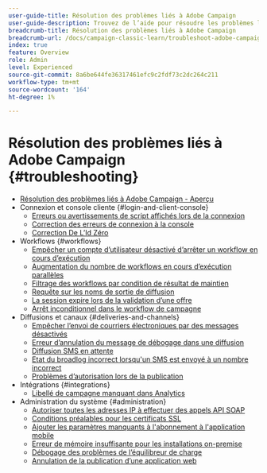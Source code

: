 ```yaml
---
user-guide-title: Résolution des problèmes liés à Adobe Campaign
user-guide-description: Trouvez de l’aide pour résoudre les problèmes liés à Adobe Campaign.
breadcrumb-title: Résolution des problèmes liés à Adobe Campaign
breadcrumb-url: /docs/campaign-classic-learn/troubleshoot-adobe-campaign/overview.html
index: true
feature: Overview
role: Admin
level: Experienced
source-git-commit: 8a6be644fe36317461efc9c2fdf73c2dc264c211
workflow-type: tm+mt
source-wordcount: '164'
ht-degree: 1%

---
```



# Résolution des problèmes liés à Adobe Campaign {#troubleshooting}

+ [Résolution des problèmes liés à Adobe Campaign - Aperçu](/help/troubleshoot-adobe-campaign/overview.md)
+ Connexion et console cliente {#login-and-client-console}
   + [Erreurs ou avertissements de script affichés lors de la connexion](/help/troubleshoot-adobe-campaign/script-error-during-login-errors.md)
   + [Correction des erreurs de connexion à la console](/help/troubleshoot-adobe-campaign/console-login-errors.md)
   + [Correction De L’Id Zéro](/help/troubleshoot-adobe-campaign/fixing-zero-id.md)
+ Workflows {#workflows}
   + [Empêcher un compte d’utilisateur désactivé d’arrêter un workflow en cours d’exécution](/help/troubleshoot-adobe-campaign/prevent-disabled-accounts-from-stopping-workflow.md)
   + [Augmentation du nombre de workflows en cours d’exécution parallèles](/help/troubleshoot-adobe-campaign/increase-parallel-workflows.md)
   + [Filtrage des workflows par condition de résultat de maintien](/help/troubleshoot-adobe-campaign/keep-result-workflow.md)
   + [Requête sur les noms de sortie de diffusion](/help/troubleshoot-adobe-campaign/query-delivery-output-names.md)
   + [La session expire lors de la validation d’une offre](/help/troubleshoot-adobe-campaign/session-expired-approving-offer.md)
   + [Arrêt inconditionnel dans le workflow de campagne](/help/troubleshoot-adobe-campaign/unconditional-stop-workflow.md)
+ Diffusions et canaux {#deliveries-and-channels}
   + [Empêcher l’envoi de courriers électroniques par des messages désactivés](/help/troubleshoot-adobe-campaign/disabled-messages-sending-emails.md)
   + [Erreur d’annulation du message de débogage dans une diffusion](/help/troubleshoot-adobe-campaign/message-cancelled-error.md)
   + [Diffusion SMS en attente](/help/troubleshoot-adobe-campaign/resolve-pending-state-sms-delivery.md)
   + [Etat du broadlog incorrect lorsqu&#39;un SMS est envoyé à un nombre incorrect](/help/troubleshoot-adobe-campaign/sms-broad-log.md)
   + [Problèmes d’autorisation lors de la publication](/help/troubleshoot-adobe-campaign/publishing-permissions-issues.md)
+ Intégrations {#integrations}
   + [Libellé de campagne manquant dans Analytics](/help/troubleshoot-adobe-campaign/missing-campaign-label.md)
+ Administration du système {#administration}
   + [Autoriser toutes les adresses IP à effectuer des appels API SOAP](/help/troubleshoot-adobe-campaign/allow-all-ip-address-to-make-soap-calls.md)
   + [Conditions préalables pour les certificats SSL](/help/troubleshoot-adobe-campaign/ssl-pre-requisites.md)
   + [Ajouter les paramètres manquants à l&#39;abonnement à l&#39;application mobile](/help/troubleshoot-adobe-campaign/missing-parameters-app-subscription.md)
   + [Erreur de mémoire insuffisante pour les installations on-premise](/help/troubleshoot-adobe-campaign/troubleshooting-memory-issues.md)
   + [Débogage des problèmes de l’équilibreur de charge](/help/troubleshoot-adobe-campaign/load-balancer-issues.md)
   + [Annulation de la publication d’une application web](/help/troubleshoot-adobe-campaign/unpublish-web-application.md)

